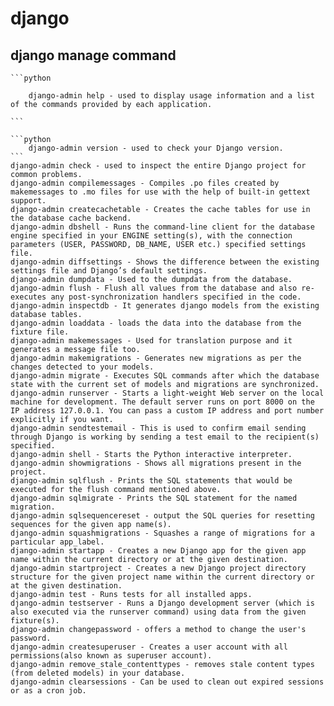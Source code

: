 # django

## django manage command

    ```python
    
        django-admin help - used to display usage information and a list of the commands provided by each application.
    
    ```

    ```python
        django-admin version - used to check your Django version.
    ```
    django-admin check - used to inspect the entire Django project for common problems.
    django-admin compilemessages - Compiles .po files created by makemessages to .mo files for use with the help of built-in gettext support.
    django-admin createcachetable - Creates the cache tables for use in the database cache backend.
    django-admin dbshell - Runs the command-line client for the database engine specified in your ENGINE setting(s), with the connection parameters (USER, PASSWORD, DB_NAME, USER etc.) specified settings file.
    django-admin diffsettings - Shows the difference between the existing settings file and Django’s default settings.
    django-admin dumpdata - Used to the dumpdata from the database.
    django-admin flush - Flush all values from the database and also re-executes any post-synchronization handlers specified in the code.
    django-admin inspectdb - It generates django models from the existing database tables.
    django-admin loaddata - loads the data into the database from the fixture file.
    django-admin makemessages - Used for translation purpose and it generates a message file too.
    django-admin makemigrations - Generates new migrations as per the changes detected to your models.
    django-admin migrate - Executes SQL commands after which the database state with the current set of models and migrations are synchronized.
    django-admin runserver - Starts a light-weight Web server on the local machine for development. The default server runs on port 8000 on the IP address 127.0.0.1. You can pass a custom IP address and port number explicitly if you want.
    django-admin sendtestemail - This is used to confirm email sending through Django is working by sending a test email to the recipient(s) specified.
    django-admin shell - Starts the Python interactive interpreter.
    django-admin showmigrations - Shows all migrations present in the project.
    django-admin sqlflush - Prints the SQL statements that would be executed for the flush command mentioned above.
    django-admin sqlmigrate - Prints the SQL statement for the named migration.
    django-admin sqlsequencereset - output the SQL queries for resetting sequences for the given app name(s).
    django-admin squashmigrations - Squashes a range of migrations for a particular app_label.
    django-admin startapp - Creates a new Django app for the given app name within the current directory or at the given destination.
    django-admin startproject - Creates a new Django project directory structure for the given project name within the current directory or at the given destination.
    django-admin test - Runs tests for all installed apps.
    django-admin testserver - Runs a Django development server (which is also executed via the runserver command) using data from the given fixture(s).
    django-admin changepassword - offers a method to change the user's password.
    django-admin createsuperuser - Creates a user account with all permissions(also known as superuser account).
    django-admin remove_stale_contenttypes - removes stale content types (from deleted models) in your database.
    django-admin clearsessions - Can be used to clean out expired sessions or as a cron job.

